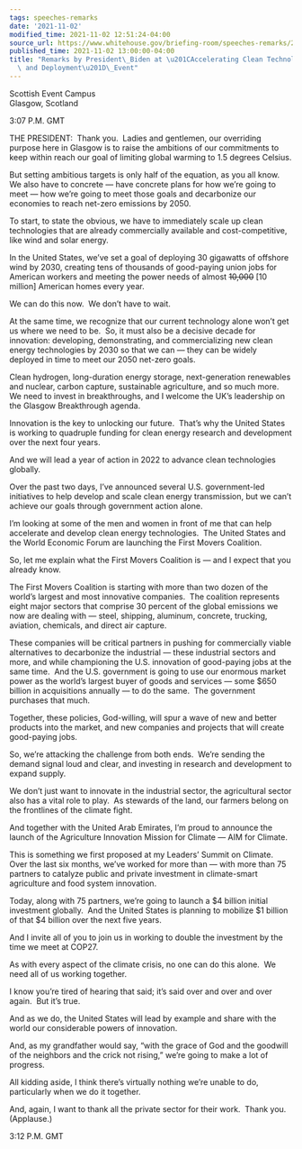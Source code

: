 ```yaml
---
tags: speeches-remarks
date: '2021-11-02'
modified_time: 2021-11-02 12:51:24-04:00
source_url: https://www.whitehouse.gov/briefing-room/speeches-remarks/2021/11/02/remarks-by-president-biden-at-accelerating-clean-technology-innovation-and-deployment-event/
published_time: 2021-11-02 13:00:00-04:00
title: "Remarks by President\_Biden at \u201CAccelerating Clean Technology Innovation\
  \ and Deployment\u201D\_Event"
---
```

 
Scottish Event Campus  
Glasgow, Scotland

3:07 P.M. GMT  
  
THE PRESIDENT:  Thank you.  Ladies and gentlemen, our overriding purpose
here in Glasgow is to raise the ambitions of our commitments to keep
within reach our goal of limiting global warming to 1.5 degrees
Celsius.  
  
But setting ambitious targets is only half of the equation, as you all
know.  We also have to concrete — have concrete plans for how we’re
going to meet — how we’re going to meet those goals and decarbonize our
economies to reach net-zero emissions by 2050.  
  
To start, to state the obvious, we have to immediately scale up clean
technologies that are already commercially available and
cost-competitive, like wind and solar energy.  
  
In the United States, we’ve set a goal of deploying 30 gigawatts of
offshore wind by 2030, creating tens of thousands of good-paying union
jobs for American workers and meeting the power needs of almost
<s>10,000</s> \[10 million\] American homes every year.  
  
We can do this now.  We don’t have to wait.  
  
At the same time, we recognize that our current technology alone won’t
get us where we need to be.  So, it must also be a decisive decade for
innovation: developing, demonstrating, and commercializing new clean
energy technologies by 2030 so that we can — they can be widely deployed
in time to meet our 2050 net-zero goals.  
  
Clean hydrogen, long-duration energy storage, next-generation renewables
and nuclear, carbon capture, sustainable agriculture, and so much more. 
We need to invest in breakthroughs, and I welcome the UK’s leadership on
the Glasgow Breakthrough agenda.  
  
Innovation is the key to unlocking our future.  That’s why the United
States is working to quadruple funding for clean energy research and
development over the next four years.  
  
And we will lead a year of action in 2022 to advance clean technologies
globally.  
  
Over the past two days, I’ve announced several U.S. government-led
initiatives to help develop and scale clean energy transmission, but we
can’t achieve our goals through government action alone.  
  
I’m looking at some of the men and women in front of me that can help
accelerate and develop clean energy technologies.  The United States and
the World Economic Forum are launching the First Movers Coalition.   
  
So, let me explain what the First Movers Coalition is — and I expect
that you already know.   
  
The First Movers Coalition is starting with more than two dozen of the
world’s largest and most innovative companies.  The coalition represents
eight major sectors that comprise 30 percent of the global emissions we
now are dealing with — steel, shipping, aluminum, concrete, trucking,
aviation, chemicals, and direct air capture.  
  
These companies will be critical partners in pushing for commercially
viable alternatives to decarbonize the industrial — these industrial
sectors and more, and while championing the U.S. innovation of
good-paying jobs at the same time.  And the U.S. government is going to
use our enormous market power as the world’s largest buyer of goods and
services — some $650 billion in acquisitions annually — to do the same. 
The government purchases that much.  
  
Together, these policies, God-willing, will spur a wave of new and
better products into the market, and new companies and projects that
will create good-paying jobs.  
  
So, we’re attacking the challenge from both ends.  We’re sending the
demand signal loud and clear, and investing in research and development
to expand supply.  
  
We don’t just want to innovate in the industrial sector, the
agricultural sector also has a vital role to play.  As stewards of the
land, our farmers belong on the frontlines of the climate fight.  
  
And together with the United Arab Emirates, I’m proud to announce the
launch of the Agriculture Innovation Mission for Climate — AIM for
Climate.  
  
This is something we first proposed at my Leaders’ Summit on Climate. 
Over the last six months, we’ve worked for more than — with more than 75
partners to catalyze public and private investment in climate-smart
agriculture and food system innovation.  
  
Today, along with 75 partners, we’re going to launch a $4 billion
initial investment globally.  And the United States is planning to
mobilize $1 billion of that $4 billion over the next five years.   
  
And I invite all of you to join us in working to double the investment
by the time we meet at COP27.  
  
As with every aspect of the climate crisis, no one can do this alone. 
We need all of us working together.  
  
I know you’re tired of hearing that said; it’s said over and over and
over again.  But it’s true.  
  
And as we do, the United States will lead by example and share with the
world our considerable powers of innovation.  
  
And, as my grandfather would say, “with the grace of God and the
goodwill of the neighbors and the crick not rising,” we’re going to make
a lot of progress.  
  
All kidding aside, I think there’s virtually nothing we’re unable to do,
particularly when we do it together.  
  
And, again, I want to thank all the private sector for their work. 
Thank you.  (Applause.)  
  
3:12 P.M. GMT
